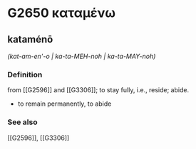 # G2650 καταμένω

## kataménō

_(kat-am-en'-o | ka-ta-MEH-noh | ka-ta-MAY-noh)_

### Definition

from [[G2596]] and [[G3306]]; to stay fully, i.e., reside; abide.

- to remain permanently, to abide

### See also

[[G2596]], [[G3306]]


